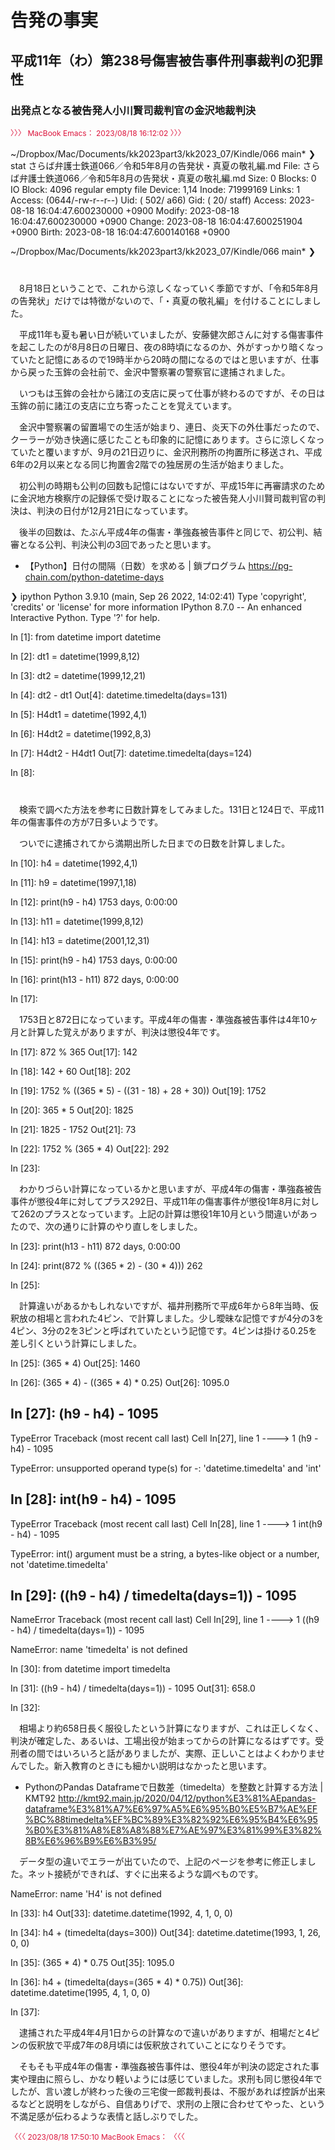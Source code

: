 # 告発の事実

## 平成11年（わ）第238号傷害被告事件刑事裁判の犯罪性

### 出発点となる被告発人小川賢司裁判官の金沢地裁判決

<div style="font-size:9pt; color:crimson;">
〉〉〉 MacBook Emacs： 2023/08/18 16:12:02 〉〉〉
</div><br />

<div class="q1">
~/Dropbox/Mac/Documents/kk2023part3/kk2023_07/Kindle/066 main*
❯ stat さらば弁護士鉄道066／令和5年8月の告発状・真夏の敬礼編.md
  File: さらば弁護士鉄道066／令和5年8月の告発状・真夏の敬礼編.md
  Size: 0         	Blocks: 0          IO Block: 4096   regular empty file
Device: 1,14	Inode: 71999169    Links: 1
Access: (0644/-rw-r--r--)  Uid: (  502/     a66)   Gid: (   20/   staff)
Access: 2023-08-18 16:04:47.600230000 +0900
Modify: 2023-08-18 16:04:47.600230000 +0900
Change: 2023-08-18 16:04:47.600251904 +0900
 Birth: 2023-08-18 16:04:47.600140168 +0900

~/Dropbox/Mac/Documents/kk2023part3/kk2023_07/Kindle/066 main*
❯ 
</div>

<div style="margin-top:40px;"></div>

　8月18日ということで、これから涼しくなっていく季節ですが、「令和5年8月の告発状」だけでは特徴がないので、「・真夏の敬礼編」を付けることにしました。

　平成11年も夏も暑い日が続いていましたが、安藤健次郎さんに対する傷害事件を起こしたのが8月8日の日曜日、夜の8時頃になるのか、外がすっかり暗くなっていたと記憶にあるので19時半から20時の間になるのではと思いますが、仕事から戻った玉鉾の会社前で、金沢中警察署の警察官に逮捕されました。

　いつもは玉鉾の会社から諸江の支店に戻って仕事が終わるのですが、その日は玉鉾の前に諸江の支店に立ち寄ったことを覚えています。

　金沢中警察署の留置場での生活が始まり、連日、炎天下の外仕事だったので、クーラーが効き快適に感じたことも印象的に記憶にあります。さらに涼しくなっていたと覆いますが、9月の21日辺りに、金沢刑務所の拘置所に移送され、平成6年の2月以来となる同じ拘置舎2階での独居房の生活が始まりました。

　初公判の時期も公判の回数も記憶にはないですが、平成15年に再審請求のために金沢地方検察庁の記録係で受け取ることになった被告発人小川賢司裁判官の判決は、判決の日付が12月21日になっています。

　後半の回数は、たぶん平成4年の傷害・準強姦被告事件と同じで、初公判、結審となる公判、判決公判の3回であったと思います。

- 【Python】日付の間隔（日数）を求める | 鎖プログラム https://pg-chain.com/python-datetime-days

<div style="margin-top:10px;"></div>

<div class="d3">
❯ ipython                                                               
Python 3.9.10 (main, Sep 26 2022, 14:02:41) 
Type 'copyright', 'credits' or 'license' for more information
IPython 8.7.0 -- An enhanced Interactive Python. Type '?' for help.

In [1]: from datetime import datetime

In [2]: dt1 = datetime(1999,8,12)

In [3]: dt2 = datetime(1999,12,21)

In [4]: dt2 - dt1
Out[4]: datetime.timedelta(days=131)

In [5]: H4dt1 = datetime(1992,4,1)

In [6]: H4dt2 = datetime(1992,8,3)

In [7]: H4dt2 - H4dt1
Out[7]: datetime.timedelta(days=124)

In [8]: 
</div>

<div style="margin-top:40px;"></div>

　検索で調べた方法を参考に日数計算をしてみました。131日と124日で、平成11年の傷害事件の方が7日多いようです。

　ついでに逮捕されてから満期出所した日までの日数を計算しました。

<div class="d3">
In [10]: h4 = datetime(1992,4,1)

In [11]: h9 = datetime(1997,1,18)

In [12]: print(h9 - h4)
1753 days, 0:00:00

In [13]: h11 = datetime(1999,8,12)

In [14]: h13 = datetime(2001,12,31)

In [15]: print(h9 - h4)
1753 days, 0:00:00

In [16]: print(h13 - h11)
872 days, 0:00:00

In [17]:
</div>

　1753日と872日になっています。平成4年の傷害・準強姦被告事件は4年10ヶ月と計算した覚えがありますが、判決は懲役4年です。

<div class="d3">
In [17]: 872 % 365
Out[17]: 142

In [18]: 142 + 60
Out[18]: 202

In [19]: 1752 % ((365 * 5) - ((31 - 18) + 28 + 30))
Out[19]: 1752

In [20]: 365 * 5
Out[20]: 1825

In [21]: 1825 - 1752
Out[21]: 73

In [22]: 1752 % (365 * 4)
Out[22]: 292

In [23]: 
</div>

　わかりづらい計算になっているかと思いますが、平成4年の傷害・準強姦被告事件が懲役4年に対してプラス292日、平成11年の傷害事件が懲役1年8月に対して262のプラスとなっています。上記の計算は懲役1年10月という間違いがあったので、次の通りに計算のやり直しをしました。

<div class="d3">
In [23]: print(h13 - h11)
872 days, 0:00:00

In [24]: print(872 % ((365 * 2) - (30 * 4)))
262

In [25]: 
</div>

　計算違いがあるかもしれないですが、福井刑務所で平成6年から8年当時、仮釈放の相場と言われた4ピン、で計算しました。少し曖昧な記憶ですが4分の3を4ピン、3分の2を3ピンと呼ばれていたという記憶です。4ピンは掛ける0.25を差し引くという計算にしました。

<div class="d3">
In [25]: (365 * 4)
Out[25]: 1460

In [26]: (365 * 4) - ((365 * 4) * 0.25)
Out[26]: 1095.0

In [27]: (h9 - h4) - 1095
---------------------------------------------------------------------------
TypeError                                 Traceback (most recent call last)
Cell In[27], line 1
----> 1 (h9 - h4) - 1095

TypeError: unsupported operand type(s) for -: 'datetime.timedelta' and 'int'

In [28]: int(h9 - h4) - 1095
---------------------------------------------------------------------------
TypeError                                 Traceback (most recent call last)
Cell In[28], line 1
----> 1 int(h9 - h4) - 1095

TypeError: int() argument must be a string, a bytes-like object or a number, not 'datetime.timedelta'

In [29]: ((h9 - h4) / timedelta(days=1)) - 1095
---------------------------------------------------------------------------
NameError                                 Traceback (most recent call last)
Cell In[29], line 1
----> 1 ((h9 - h4) / timedelta(days=1)) - 1095

NameError: name 'timedelta' is not defined

In [30]: from datetime import timedelta

In [31]: ((h9 - h4) / timedelta(days=1)) - 1095
Out[31]: 658.0

In [32]: 

</div>

　相場より約658日長く服役したという計算になりますが、これは正しくなく、判決が確定した、あるいは、工場出役が始まってからの計算になるはずです。受刑者の間ではいろいろと話がありましたが、実際、正しいことはよくわかりませんでした。新入教育のときにも細かい説明はなかったと思います。

- PythonのPandas Dataframeで日数差（timedelta）を整数と計算する方法 | KMT92 http://kmt92.main.jp/2020/04/12/python%E3%81%AEpandas-dataframe%E3%81%A7%E6%97%A5%E6%95%B0%E5%B7%AE%EF%BC%88timedelta%EF%BC%89%E3%82%92%E6%95%B4%E6%95%B0%E3%81%A8%E8%A8%88%E7%AE%97%E3%81%99%E3%82%8B%E6%96%B9%E6%B3%95/

　データ型の違いでエラーが出ていたので、上記のページを参考に修正しました。ネット接続ができれば、すぐに出来るような調べものです。

<div class="d3">
NameError: name 'H4' is not defined

In [33]: h4
Out[33]: datetime.datetime(1992, 4, 1, 0, 0)

In [34]: h4 + (timedelta(days=300))
Out[34]: datetime.datetime(1993, 1, 26, 0, 0)

In [35]: (365 * 4) * 0.75
Out[35]: 1095.0

In [36]: h4 + (timedelta(days=(365 * 4) * 0.75))
Out[36]: datetime.datetime(1995, 4, 1, 0, 0)

In [37]: 
</div>

　逮捕された平成4年4月1日からの計算なので違いがありますが、相場だと4ピンの仮釈放で平成7年の8月頃には仮釈放されていことになりそうです。

　そもそも平成4年の傷害・準強姦被告事件は、懲役4年が判決の認定された事実や理由に照らし、かなり軽いようには感じていました。求刑も同じ懲役4年でしたが、言い渡しが終わった後の三宅俊一郎裁判長は、不服があれば控訴が出来るなどと説明をしながら、自信ありげで、求刑の上限に合わせてやった、という不満足感が伝わるような表情と話しぶりでした。

<div style="font-size:9pt; color:crimson;">
〈〈〈 2023/08/18 17:50:10 MacBook Emacs： 〈〈〈 
</div>
<div style="page-break-before:always"></div>

